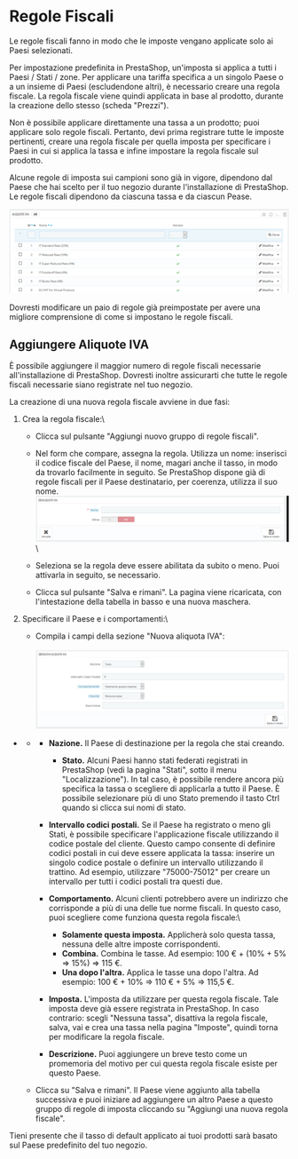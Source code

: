 # Regole Fiscali

Le regole fiscali fanno in modo che le imposte vengano applicate solo ai Paesi selezionati.

Per impostazione predefinita in PrestaShop, un'imposta si applica a tutti i Paesi / Stati / zone. Per applicare una tariffa specifica a un singolo Paese o a un insieme di Paesi (escludendone altri), è necessario creare una regola fiscale. La regola fiscale viene quindi applicata in base al prodotto, durante la creazione dello stesso (scheda "Prezzi").

Non è possibile applicare direttamente una tassa a un prodotto; puoi applicare solo regole fiscali. Pertanto, devi prima registrare tutte le imposte pertinenti, creare una regola fiscale per quella imposta per specificare i Paesi in cui si applica la tassa e infine impostare la regola fiscale sul prodotto.

Alcune regole di imposta sui campioni sono già in vigore, dipendono dal Paese che hai scelto per il tuo negozio durante l'installazione di PrestaShop. Le regole fiscali dipendono da ciascuna tassa e da ciascun Pease.

![](../../../../.gitbook/assets/54267524.png)

Dovresti modificare un paio di regole già preimpostate per avere una migliore comprensione di come si impostano le regole fiscali.

## Aggiungere Aliquote IVA <a href="regolefiscali-aggiungerealiquoteiva" id="regolefiscali-aggiungerealiquoteiva"></a>

È possibile aggiungere il maggior numero di regole fiscali necessarie all'installazione di PrestaShop. Dovresti inoltre assicurarti che tutte le regole fiscali necessarie siano registrate nel tuo negozio.

La creazione di una nuova regola fiscale avviene in due fasi:

1. Crea la regola fiscale:\

   * Clicca sul pulsante "Aggiungi nuovo gruppo di regole fiscali".
   * Nel form che compare, assegna la regola. Utilizza un nome: inserisci il codice fiscale del Paese, il nome, magari anche il tasso, in modo da trovarlo facilmente in seguito. Se PrestaShop dispone già di regole fiscali per il Paese destinatario, per coerenza, utilizza il suo nome. \
     ![](../../../../.gitbook/assets/54267526.png)\
     \

   * Seleziona se la regola deve essere abilitata da subito o meno. Puoi attivarla in seguito, se necessario.
   * Clicca sul pulsante "Salva e rimani". La pagina viene ricaricata, con l'intestazione della tabella in basso e una nuova maschera.
2. Specificare il Paese e i comportamenti:\

   * Compila i campi della sezione "Nuova aliquota IVA": \
     \
     ![](../../../../.gitbook/assets/54267528.png)

*
  *
    * **Nazione.** Il Paese di destinazione per la regola che stai creando.
      * **Stato.** Alcuni Paesi hanno stati federati registrati in PrestaShop (vedi la pagina "Stati", sotto il menu "Localizzazione"). In tal caso, è possibile rendere ancora più specifica la tassa o scegliere di applicarla a tutto il Paese. È possibile selezionare più di uno Stato premendo il tasto Ctrl quando si clicca sui nomi di stato.
    * **Intervallo codici postali.** Se il Paese ha registrato o meno gli Stati, è possibile specificare l'applicazione fiscale utilizzando il codice postale del cliente. Questo campo consente di definire codici postali in cui deve essere applicata la tassa: inserire un singolo codice postale o definire un intervallo utilizzando il trattino. Ad esempio, utilizzare "75000-75012" per creare un intervallo per tutti i codici postali tra questi due.
    * **Comportamento.** Alcuni clienti potrebbero avere un indirizzo che corrisponde a più di una delle tue norme fiscali. In questo caso, puoi scegliere come funziona questa regola fiscale:\

      * **Solamente questa imposta.** Applicherà solo questa tassa, nessuna delle altre imposte corrispondenti.
      * **Combina.** Combina le tasse. Ad esempio: 100 € + (10% + 5% => 15%) => 115 €.
      * **Una dopo l'altra.** Applica le tasse una dopo l'altra. Ad esempio: 100 € + 10% => 110 € + 5% => 115,5 €.
    * **Imposta.** L'imposta da utilizzare per questa regola fiscale. Tale imposta deve già essere registrata in PrestaShop. In caso contrario: scegli "Nessuna tassa", disattiva la regola fiscale, salva, vai e crea una tassa nella pagina "Imposte", quindi torna per modificare la regola fiscale.
    * **Descrizione.** Puoi aggiungere un breve testo come un promemoria del motivo per cui questa regola fiscale esiste per questo Paese.
  * Clicca su "Salva e rimani". Il Paese viene aggiunto alla tabella successiva e puoi iniziare ad aggiungere un altro Paese a questo gruppo di regole di imposta cliccando su "Aggiungi una nuova regola fiscale".

Tieni presente che il tasso di default applicato ai tuoi prodotti sarà basato sul Paese predefinito del tuo negozio.
